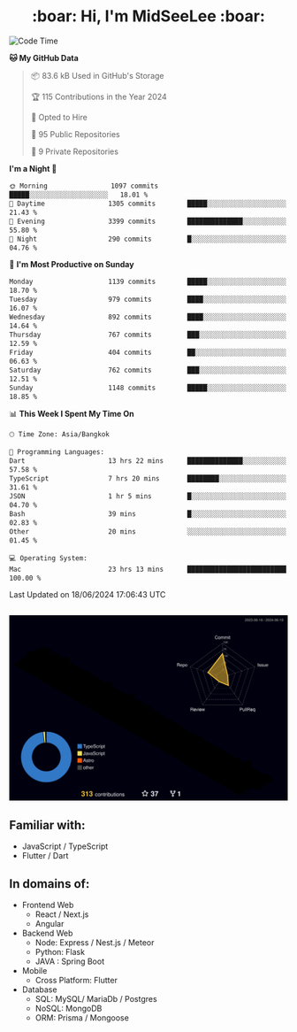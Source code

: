 <h1 align="center"> :boar: Hi, I'm MidSeeLee :boar:</h1>
 
<!--START_SECTION:waka-->
![Code Time](http://img.shields.io/badge/Code%20Time-1%2C735%20hrs%2010%20mins-blue)

**🐱 My GitHub Data** 

> 📦 83.6 kB Used in GitHub's Storage 
 > 
> 🏆 115 Contributions in the Year 2024
 > 
> 💼 Opted to Hire
 > 
> 📜 95 Public Repositories 
 > 
> 🔑 9 Private Repositories 
 > 
**I'm a Night 🦉** 

```text
🌞 Morning                1097 commits        █████░░░░░░░░░░░░░░░░░░░░   18.01 % 
🌆 Daytime                1305 commits        █████░░░░░░░░░░░░░░░░░░░░   21.43 % 
🌃 Evening                3399 commits        ██████████████░░░░░░░░░░░   55.80 % 
🌙 Night                  290 commits         █░░░░░░░░░░░░░░░░░░░░░░░░   04.76 % 
```
📅 **I'm Most Productive on Sunday** 

```text
Monday                   1139 commits        █████░░░░░░░░░░░░░░░░░░░░   18.70 % 
Tuesday                  979 commits         ████░░░░░░░░░░░░░░░░░░░░░   16.07 % 
Wednesday                892 commits         ████░░░░░░░░░░░░░░░░░░░░░   14.64 % 
Thursday                 767 commits         ███░░░░░░░░░░░░░░░░░░░░░░   12.59 % 
Friday                   404 commits         ██░░░░░░░░░░░░░░░░░░░░░░░   06.63 % 
Saturday                 762 commits         ███░░░░░░░░░░░░░░░░░░░░░░   12.51 % 
Sunday                   1148 commits        █████░░░░░░░░░░░░░░░░░░░░   18.85 % 
```


📊 **This Week I Spent My Time On** 

```text
🕑︎ Time Zone: Asia/Bangkok

💬 Programming Languages: 
Dart                     13 hrs 22 mins      ██████████████░░░░░░░░░░░   57.58 % 
TypeScript               7 hrs 20 mins       ████████░░░░░░░░░░░░░░░░░   31.61 % 
JSON                     1 hr 5 mins         █░░░░░░░░░░░░░░░░░░░░░░░░   04.70 % 
Bash                     39 mins             █░░░░░░░░░░░░░░░░░░░░░░░░   02.83 % 
Other                    20 mins             ░░░░░░░░░░░░░░░░░░░░░░░░░   01.45 % 

💻 Operating System: 
Mac                      23 hrs 13 mins      █████████████████████████   100.00 % 
```


 Last Updated on 18/06/2024 17:06:43 UTC
<!--END_SECTION:waka-->

##

![](./profile-3d-contrib/profile-night-rainbow.svg)

## Familiar with:
- JavaScript / TypeScript
- Flutter / Dart

## In domains of:
- Frontend Web
  - React / Next.js
  - Angular
- Backend Web
  - Node: Express / Nest.js / Meteor
  - Python: Flask
  - JAVA : Spring Boot
- Mobile
  - Cross Platform: Flutter
- Database
  - SQL: MySQL/ MariaDb / Postgres
  - NoSQL: MongoDB
  - ORM: Prisma / Mongoose
